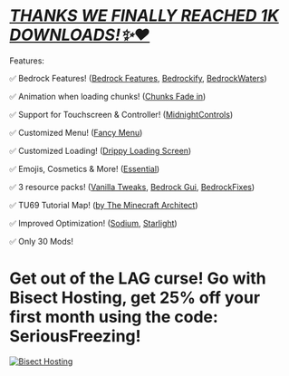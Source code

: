 # ***[THANKS WE FINALLY REACHED 1K DOWNLOADS!✨❤️](https://www.curseforge.com/minecraft/modpacks/bedrock-fabric)***

Features:

✅ Bedrock Features! ([Bedrock Features](https://www.curseforge.com/minecraft/mc-mods/bedrock-features "Bedrock Features"), [Bedrockify](https://modrinth.com/mod/bedrockify "Bedrockify"), [BedrockWaters](https://modrinth.com/mod/bedrockwaters "BedrockWaters"))

✅ Animation when loading chunks! ([Chunks Fade in](https://modrinth.com/mod/chunks-fade-in "Chunks Fade in"))

✅ Support for Touchscreen & Controller! ([MidnightControls](https://modrinth.com/mod/midnightcontrols "MidnightControls"))

✅ Customized Menu! ([Fancy Menu](https://modrinth.com/mod/fancymenu "Fancy Menu"))

✅ Customized Loading! ([Drippy Loading Screen](https://modrinth.com/mod/drippy-loading-screen "Drippy Loading Screen"))

✅ Emojis, Cosmetics & More!  ([Essential](https://modrinth.com/mod/essential "Essential"))

✅ 3 resource packs! ([Vanilla Tweaks](https://vanillatweaks.net/ "Vanilla Tweaks"), [Bedrock Gui](https://gist.github.com/Xetheon/c3d677e0762658f8d79cf05e2c6e65ff "Bedrock Gui"), [BedrockFixes](https://modrinth.com/user/seriousfreezing "BedrockFixes"))

✅ TU69 Tutorial Map! ([by The Minecraft Architect](https://www.theminecraftarchitect.com/ "by The Minecraft Architect"))

✅ Improved Optimization! ([Sodium](https://modrinth.com/mod/sodium "Sodium"), [Starlight](https://modrinth.com/mod/starlight "Starlight"))

✅ Only 30 Mods!


# Get out of the LAG curse! Go with Bisect Hosting, get 25% off your first month using the code: SeriousFreezing!

[![Bisect Hosting](https://gcdnb.pbrd.co/images/2H66C4y3tQWm.webp)](https://bisecthosting.com/SeriousFreezing)
